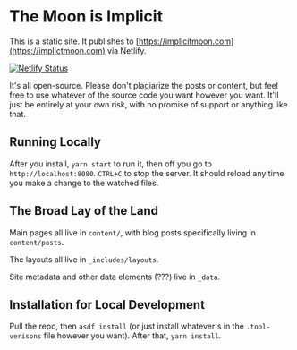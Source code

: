 # The Moon is Implicit

This is a static site. It publishes to
[https://implicitmoon.com](https://implictmoon.com) via Netlify.

[![Netlify Status](https://api.netlify.com/api/v1/badges/377f8cf8-a128-4290-9318-f8909564fdfd/deploy-status)](https://app.netlify.com/sites/implicitmoon/deploys)

It's all open-source. Please don't plagiarize the posts or content, but feel
free to use whatever of the source code you want however you want. It'll just be
entirely at your own risk, with no promise of support or anything like that.

## Running Locally

After you install, `yarn start` to run it, then off you go to `http://localhost:8080`. `CTRL+C` to stop the server. It should reload any time you make a change to the watched files.

## The Broad Lay of the Land

Main pages all live in `content/`, with blog posts specifically living in
`content/posts`.

The layouts all live in `_includes/layouts`.

Site metadata and other data elements (???) live in `_data`.

## Installation for Local Development

Pull the repo, then `asdf install` (or just install whatever's in the
`.tool-verisons` file however you want). After that, `yarn install`.
